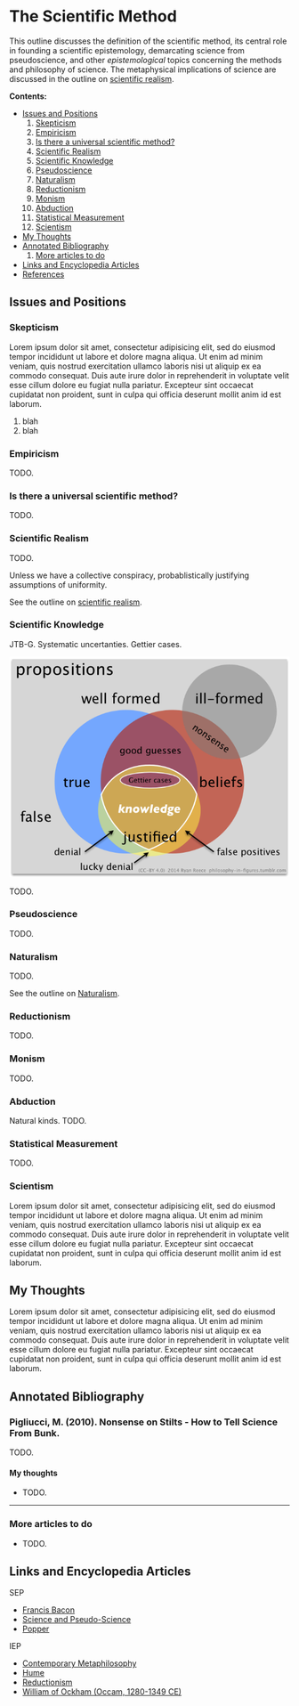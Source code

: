 The Scientific Method
================================================================================

This outline discusses the definition of the scientific method,
its central role in founding a scientific epistemology,
demarcating science from pseudoscience,
and other *epistemological* topics concerning the methods and
philosophy of science.  The metaphysical implications of science
are discussed in the outline on [scientific realism](scientific-realism.html).


**Contents:**

-   [Issues and Positions](#issues-and-positions)
    1.  [Skepticism](#skepticism)
    1.  [Empiricism](#empiricism)
    1.  [Is there a universal scientific method?](#)
    1.  [Scientific Realism](#scientific-realism)
    1.  [Scientific Knowledge](#scientific-knowledge)
    1.  [Pseudoscience](#Pseudoscience)
    1.  [Naturalism](#naturalism)
    1.  [Reductionism](#reductionism)
    1.  [Monism](#monism)
    1.  [Abduction](#abduction)
    1.  [Statistical Measurement](#statistical-measurement)
    1.  [Scientism](#scientism)
-   [My Thoughts](#my-thoughts)
-   [Annotated Bibliography](#annotated-bibliography)
    1.  [More articles to do](#more-articles-to-do)
-   [Links and Encyclopedia Articles](#links-and-encyclopedia-articles)
-   [References](#fn1)


Issues and Positions
--------------------------------------------------------------------------------

### Skepticism

Lorem ipsum dolor sit amet, consectetur adipisicing elit, sed do eiusmod tempor
incididunt ut labore et dolore magna aliqua. Ut enim ad minim veniam, quis
nostrud exercitation ullamco laboris nisi ut aliquip ex ea commodo consequat.
Duis aute irure dolor in reprehenderit in voluptate velit esse cillum dolore
eu fugiat nulla pariatur. Excepteur sint occaecat cupidatat non proident,
sunt in culpa qui officia deserunt mollit anim id est laborum.

1.  blah
2.  blah


### Empiricism

TODO.


### Is there a universal scientific method?

TODO.


### Scientific Realism

TODO.

Unless we have a collective conspiracy,
probablistically justifying assumptions of uniformity.

See the outline on [scientific realism](scientific-realism.html).


### Scientific Knowledge

JTB-G.  Systematic uncertanties.  Gettier cases.

<img src="img/knowledge.png" alt="Knowledge = JTB - G" title="Knowledge = JTB - G" width="700"/>

TODO.


### Pseudoscience

TODO.


### Naturalism

TODO.

See the outline on [Naturalism](naturalism.html).


### Reductionism

TODO.


### Monism

TODO.


### Abduction

Natural kinds.  TODO.


### Statistical Measurement

TODO.


### Scientism

Lorem ipsum dolor sit amet, consectetur adipisicing elit, sed do eiusmod tempor
incididunt ut labore et dolore magna aliqua. Ut enim ad minim veniam, quis
nostrud exercitation ullamco laboris nisi ut aliquip ex ea commodo consequat.
Duis aute irure dolor in reprehenderit in voluptate velit esse cillum dolore
eu fugiat nulla pariatur. Excepteur sint occaecat cupidatat non proident,
sunt in culpa qui officia deserunt mollit anim id est laborum.


My Thoughts
--------------------------------------------------------------------------------

Lorem ipsum dolor sit amet, consectetur adipisicing elit, sed do eiusmod tempor
incididunt ut labore et dolore magna aliqua. Ut enim ad minim veniam, quis
nostrud exercitation ullamco laboris nisi ut aliquip ex ea commodo consequat.
Duis aute irure dolor in reprehenderit in voluptate velit esse cillum dolore
eu fugiat nulla pariatur. Excepteur sint occaecat cupidatat non proident,
sunt in culpa qui officia deserunt mollit anim id est laborum.


Annotated Bibliography
--------------------------------------------------------------------------------

### Pigliucci, M. (2010). Nonsense on Stilts - How to Tell Science From Bunk.

TODO.

#### My thoughts

-   TODO.


--------------------------------------------------------------------------------

### More articles to do

-   TODO.


Links and Encyclopedia Articles
--------------------------------------------------------------------------------

SEP

-   [Francis Bacon](http://plato.stanford.edu/entries/francis-bacon/)
-   [Science and Pseudo-Science](http://plato.stanford.edu/entries/pseudo-science/)
-   [Popper](http://plato.stanford.edu/entries/popper/)

IEP

-   [Contemporary Metaphilosophy](http://www.iep.utm.edu/con-meta/)
-   [Hume](http://www.iep.utm.edu/hume-cau/)
-   [Reductionism](http://www.iep.utm.edu/red-ism/)
-   [William of Ockham (Occam, 1280-1349 CE)](http://www.iep.utm.edu/ockham/)



  [^Carnap-1950]:       Carnap, R. (1950). Empiricism, Semantics, and Ontology.
  [^Carnap-1955]:       Carnap, R. (1955). The Logical Foundations of the Unity of Science.
  [^van-Frassen-1980]:  van Frassen, B. (1980). Arguments Concerning Scientific Realism.
  [^Putnam-1981]:       Putnam, H. (1981). Reason, Truth, and History.


